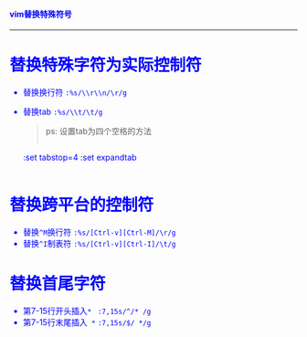 #### <font color="blue">vim替换特殊符号

---

# 替换特殊字符为实际控制符

* 替换换行符 `:%s/\\r\\n/\r/g`
* 替换tab `:%s/\\t/\t/g`

    > ps: 设置tab为四个空格的方法
    > ```javascript
    :set tabstop=4
    :set expandtab
    ```

# 替换跨平台的控制符

* 替换`^M`换行符 `:%s/[Ctrl-v][Ctrl-M]/\r/g`
* 替换`^I`制表符 `:%s/[Ctrl-v][Ctrl-I]/\t/g`

# 替换首尾字符

* 第7-15行开头插入`* ` `:7,15s/^/* /g`
* 第7-15行末尾插入` *` `:7,15s/$/ */g`
